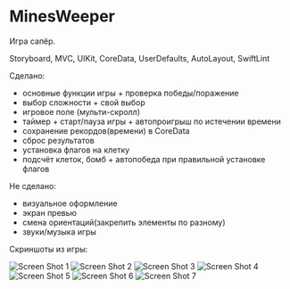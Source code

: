 # MinesWeeper
Игра сапёр.

Storyboard, MVC, UIKit, CoreData, UserDefaults, AutoLayout, SwiftLint

Сделано: 
+ основные функции игры + проверка победы/поражение
+ выбор сложности + свой выбор
+ игровое поле (мульти-скролл)
+ таймер + старт/пауза игры + автопроигрыш по истечении времени
+ сохранение рекордов(времени) в CoreData
+ сброс результатов
+ установка флагов на клетку
+ подсчёт клеток, бомб + автопобеда при правильной установке флагов

Не сделано:
- визуальное оформление
- экран превью
- смена ориентаций(закрепить элементы по разному)
- звуки/музыка игры

Скриншоты из игры:

![Screen Shot 1](https://user-images.githubusercontent.com/103942973/221169185-c98804e4-88fa-4875-b4fe-e7bb06f85448.png)
![Screen Shot 2](https://user-images.githubusercontent.com/103942973/221169188-14f291bd-aabc-45f6-803a-c37eb5ba69d0.png)
![Screen Shot 3](https://user-images.githubusercontent.com/103942973/221169189-4059067f-6018-458d-80b7-8ede3b8242aa.png)
![Screen Shot 4](https://user-images.githubusercontent.com/103942973/221169191-b09c1d60-e220-4c0f-b313-038bde4287f8.png)
![Screen Shot 5](https://user-images.githubusercontent.com/103942973/221169195-08f2086a-aa3b-48f8-bd37-4024881d255b.png)
![Screen Shot 6](https://user-images.githubusercontent.com/103942973/221169198-28b97b57-5d7a-46aa-9a08-2230429e0967.png)
![Screen Shot 7](https://user-images.githubusercontent.com/103942973/221169199-9aec95f5-e3ce-476f-9133-bd2fb5a4b83f.png)

